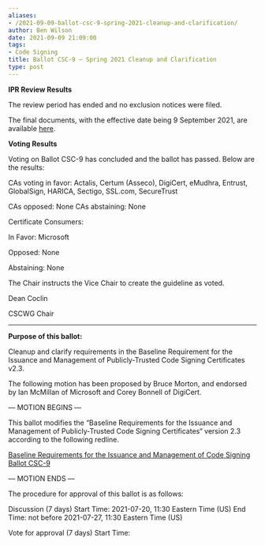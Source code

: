 ```yaml
---
aliases:
- /2021-09-09-ballot-csc-9-spring-2021-cleanup-and-clarification/
author: Ben Wilson
date: 2021-09-09 21:09:00
tags:
- Code Signing
title: Ballot CSC-9 – Spring 2021 Cleanup and Clarification
type: post
---
```


**IPR Review Results**

The review period has ended and no exclusion notices were filed.

The final documents, with the effective date being 9 September 2021, are available [here](/baseline-requirements-code-signing/).

**Voting Results**

Voting on Ballot CSC-9 has concluded and the ballot has passed. Below are the results:

CAs voting in favor: Actalis, Certum (Asseco), DigiCert, eMudhra, Entrust, GlobalSign, HARICA, Sectigo, SSL.com, SecureTrust

CAs opposed: None
CAs abstaining: None

Certificate Consumers:

In Favor: Microsoft

Opposed: None

Abstaining: None

The Chair instructs the Vice Chair to create the guideline as voted.

Dean Coclin

CSCWG Chair

______________________________________________________________________

**Purpose of this ballot:**

Cleanup and clarify requirements in the Baseline Requirement for the Issuance and Management of Publicly-Trusted Code Signing Certificates v2.3.

The following motion has been proposed by Bruce Morton, and endorsed by Ian McMillan of Microsoft and Corey Bonnell of DigiCert.

— MOTION BEGINS —

This ballot modifies the “Baseline Requirements for the Issuance and Management of Publicly‐Trusted Code Signing Certificates“ version 2.3 according to the following redline.

[Baseline Requirements for the Issuance and Management of Code Signing Ballot CSC-9][1]

— MOTION ENDS —

The procedure for approval of this ballot is as follows:

Discussion (7 days) Start Time: 2021-07-20, 11:30 Eastern Time (US) End Time: not before 2021-07-27, 11:30 Eastern Time (US)

Vote for approval (7 days) Start Time:

[1]: /uploads/baseline_requirements_for_the_issuance_and_management_of_code_signing_csc-9_redline.pdf